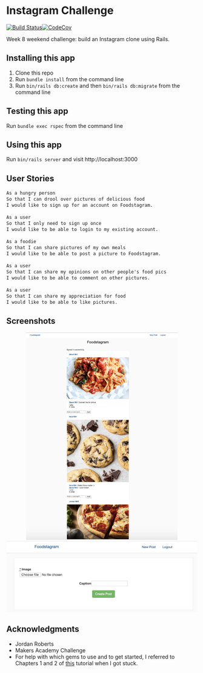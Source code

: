 Instagram Challenge
===================

[![Build Status](https://travis-ci.org/jordantroberts/instagram.svg?branch=master)](https://travis-ci.org/jordantroberts/instagram)[![CodeCov](https://img.shields.io/codecov/c/github/jordantroberts/instagram.svg)](https://codecov.io/gh/jordantroberts/instagram)


Week 8 weekend challenge: build an Instagram clone using Rails.

## Installing this app
1. Clone this repo
2. Run `bundle install` from the command line
3. Run `bin/rails db:create` and then `bin/rails db:migrate` from the command line

## Testing this app
Run `bundle exec rspec` from the command line

## Using this app
Run `bin/rails server` and visit http://localhost:3000

## User Stories

```
As a hungry person
So that I can drool over pictures of delicious food
I would like to sign up for an account on Foodstagram.

As a user
So that I only need to sign up once
I would like to be able to login to my existing account.

As a foodie
So that I can share pictures of my own meals
I would like to be able to post a picture to Foodstagram.

As a user
So that I can share my opinions on other people's food pics
I would like to be able to comment on other pictures.

As a user
So that I can share my appreciation for food
I would like to be able to like pictures.
```

## Screenshots

<div align="center">
    <img src="LatestScreenshot.png" width="400px"</img>
</div>

<div align="center">
    <img src="UploadScreenshot.png" width="600px"</img>
</div>

## Acknowledgments
- Jordan Roberts
- Makers Academy Challenge
- For help with which gems to use and to get started, I referred to Chapters 1 and 2 of <a href="https://github.com/benwalks/Lets-Build-Instagram-Free-Book">this</a> tutorial when I got stuck.
